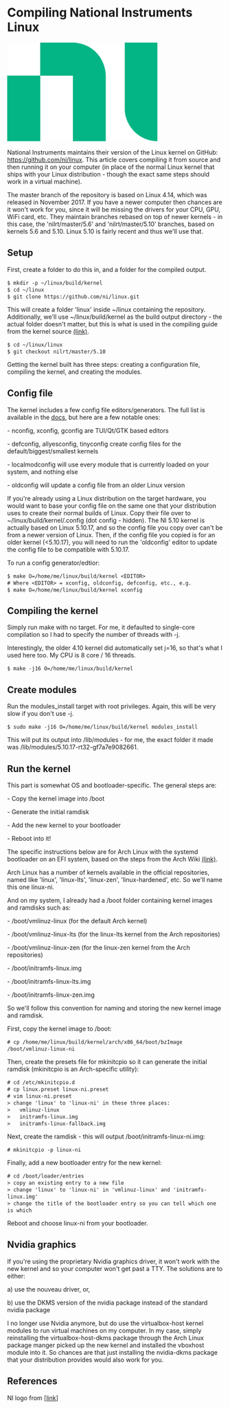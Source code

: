 # Compiling National Instruments Linux

![national_instruments_logo](national_instruments_logo.png)

National Instruments maintains their version of the Linux kernel on GitHub: [<u><span>https://github.com/ni/linux</span></u>](https://github.com/ni/linux). This article covers compiling it from source and then running it on your computer (in place of the normal Linux kernel that ships with your Linux distribution - though the exact same steps should work in a virtual machine).

The master branch of the repository is based on Linux 4.14, which was released in November 2017. If you have a newer computer then chances are it won't work for you, since it will be missing the drivers for your CPU, GPU, WiFi card, etc. They maintain branches rebased on top of newer kernels - in this case, the 'nilrt/master/5.6' and 'nilrt/master/5.10' branches, based on kernels 5.6 and 5.10. Linux 5.10 is fairly recent and thus we'll use that.

## Setup

First, create a folder to do this in, and a folder for the compiled output.

```
$ mkdir -p ~/linux/build/kernel
$ cd ~/linux
$ git clone https://github.com/ni/linux.git
```

This will create a folder 'linux' inside ~/linux containing the repository. Additionally, we'll use ~/linux/build/kernel as the build output directory - the actual folder doesn't matter, but this is what is used in the compiling guide from the kernel source [<u><span>(link)</span></u>](https://github.com/ni/linux/blob/nilrt/master%2F5.10/Documentation/admin-guide/README.rst).

```
$ cd ~/linux/linux
$ git checkout nilrt/master/5.10
```

Getting the kernel built has three steps: creating a configuration file, compiling the kernel, and creating the modules.

## Config file

The kernel includes a few config file editors/generators. The full list is available in the [<u><span>docs</span></u>](https://github.com/ni/linux/blob/nilrt/master%2F5.10/Documentation/admin-guide/README.rst#configuring-the-kernel), but here are a few notable ones:

\- nconfig, xconfig, gconfig are TUI/Qt/GTK based editors

\- defconfig, allyesconfig, tinyconfig create config files for the default/biggest/smallest kernels

\- localmodconfig will use every module that is currently loaded on your system, and nothing else

\- oldconfig will update a config file from an older Linux version

If you're already using a Linux distribution on the target hardware, you would want to base your config file on the same one that your distribution uses to create their normal builds of Linux. Copy their file over to ~/linux/build/kernel/.config (dot config - hidden). The NI 5.10 kernel is actually based on Linux 5.10.17, and so the config file you copy over can't be from a newer version of Linux. Then, if the config file you copied is for an older kernel (<5.10.17), you will need to run the 'oldconfig' editor to update the config file to be compatible with 5.10.17.

To run a config generator/edtior:

```
$ make O=/home/me/linux/build/kernel <EDITOR>
# Where <EDITOR> = xconfig, oldconfig, defconfig, etc., e.g.
$ make O=/home/me/linux/build/kernel xconfig
```

## Compiling the kernel

Simply run make with no target. For me, it defaulted to single-core compilation so I had to specify the number of threads with -j.

Interestingly, the older 4.10 kernel did automatically set j=16, so that's what I used here too. My CPU is 8 core / 16 threads.

```
$ make -j16 O=/home/me/linux/build/kernel
```

## Create modules

Run the modules\_install target with root privileges. Again, this will be very slow if you don't use -j.

```
$ sudo make -j16 O=/home/me/linux/build/kernel modules_install
```

This will put its output into /lib/modules - for me, the exact folder it made was /lib/modules/5.10.17-rt32-gf7a7e9082661.

## Run the kernel

This part is somewhat OS and bootloader-specific. The general steps are:

\- Copy the kernel image into /boot

\- Generate the initial ramdisk

\- Add the new kernel to your bootloader

\- Reboot into it!

The specific instructions below are for Arch Linux with the systemd bootloader on an EFI system, based on the steps from the Arch Wiki [<u><span>(link)</span></u>](https://wiki.archlinux.org/index.php/Kernel/Traditional_compilation#Installation).

Arch Linux has a number of kernels available in the official repositories, named like 'linux', 'linux-lts', 'linux-zen', 'linux-hardened', etc. So we'll name this one linux-ni.

And on my system, I already had a /boot folder containing kernel images and ramdisks such as:

\- /boot/vmlinuz-linux (for the default Arch kernel)

\- /boot/vmlinuz-linux-lts (for the linux-lts kernel from the Arch repositories)

\- /boot/vmlinuz-linux-zen (for the linux-zen kernel from the Arch repositories)

\- /boot/initramfs-linux.img

\- /boot/initramfs-linux-lts.img

\- /boot/initramfs-linux-zen.img

So we'll follow this convention for naming and storing the new kernel image and ramdisk.

First, copy the kernel image to /boot:

```
# cp /home/me/linux/build/kernel/arch/x86_64/boot/bzImage /boot/vmlinuz-linux-ni
```

Then, create the presets file for mkinitcpio so it can generate the initial ramdisk (mkinitcpio is an Arch-specific utility):

```
# cd /etc/mkinitcpio.d
# cp linux.preset linux-ni.preset
# vim linux-ni.preset
> change 'linux' to 'linux-ni' in these three places:
>   vmlinuz-linux
>   initramfs-linux.img
>   initramfs-linux-fallback.img
```

Next, create the ramdisk - this will output /boot/initramfs-linux-ni.img:

```
# mkinitcpio -p linux-ni
```

Finally, add a new bootloader entry for the new kernel:

```
# cd /boot/loader/entries
> copy an existing entry to a new file
> change 'linux' to 'linux-ni' in 'vmlinuz-linux' and 'initramfs-linux.img'
> change the title of the bootloader entry so you can tell which one is which
```

Reboot and choose linux-ni from your bootloader.

## Nvidia graphics

If you're using the proprietary Nvidia graphics driver, it won't work with the new kernel and so your computer won't get past a TTY. The solutions are to either:

a) use the nouveau driver, or,

b) use the DKMS version of the nvidia package instead of the standard nvidia package

I no longer use Nvidia anymore, but do use the virtualbox-host kernel modules to run virtual machines on my computer. In my case, simply reinstalling the virtualbox-host-dkms package through the Arch Linux package manger picked up the new kernel and installed the vboxhost module into it. So chances are that just installing the nvidia-dkms package that your distribution provides would also work for you.

## References

NI logo from \[[<u><span>link</span></u>](https://ni.scene7.com/is/image/ni/logo_2020?fmt=png-alpha)\]